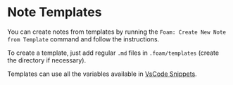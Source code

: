 # Note Templates

You can create notes from templates by running the `Foam: Create New Note from Template` command and follow the instructions.

To create a template, just add regular `.md` files in `.foam/templates` (create the directory if necessary).

Templates can use all the variables available in [VsCode Snippets](https://code.visualstudio.com/docs/editor/userdefinedsnippets#_variables).

